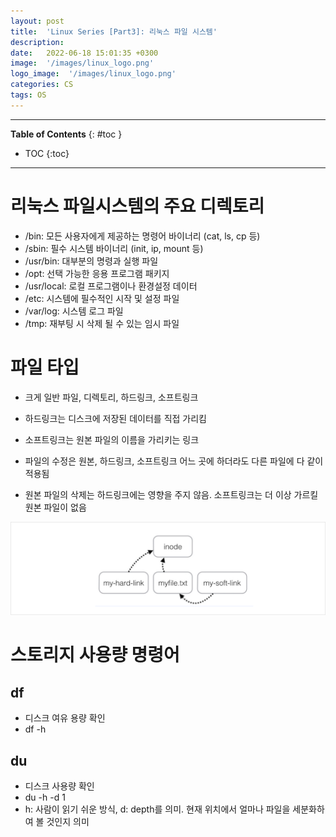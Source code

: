 ```yaml
---
layout: post
title:  'Linux Series [Part3]: 리눅스 파일 시스템'
description: 
date:   2022-06-18 15:01:35 +0300
image:  '/images/linux_logo.png'
logo_image:  '/images/linux_logo.png'
categories: CS
tags: OS
---
```


---
**Table of Contents**
{: #toc }
*  TOC
{:toc}
---

# 리눅스 파일시스템의 주요 디렉토리

- /bin: 모든 사용자에게 제공하는 명령어 바이너리 (cat, ls, cp 등)
- /sbin: 필수 시스템 바이너리 (init, ip, mount 등)
- /usr/bin: 대부분의 명령과 실행 파일
- /opt: 선택 가능한 응용 프로그램 패키지
- /usr/local: 로컬 프로그램이나 환경설정 데이터
- /etc: 시스템에 필수적인 시작 및 설정 파일
- /var/log: 시스템 로그 파일
- /tmp: 재부팅 시 삭제 될 수 있는 임시 파일

# 파일 타입

- 크게 일반 파일, 디렉토리, 하드링크, 소프트링크

- 하드링크는 디스크에 저장된 데이터를 직접 가리킴
- 소프트링크는 원본 파일의 이름을 가리키는 링크
- 파일의 수정은 원본, 하드링크, 소프트링크 어느 곳에 하더라도 다른 파일에 다 같이 적용됨
- 원본 파일의 삭제는 하드링크에는 영향을 주지 않음. 소프트링크는 더 이상 가르킬 원본 파일이 없음

![](/images/os_62.png)

# 스토리지 사용량 명령어

## df
- 디스크 여유 용량 확인
- df -h

## du
- 디스크 사용량 확인
- du -h -d 1
- h: 사람이 읽기 쉬운 방식, d: depth를 의미. 현재 위치에서 얼마나 파일을 세분화하여 볼 것인지 의미
